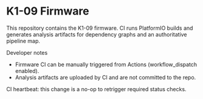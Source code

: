 # K1-09 Firmware

This repository contains the K1-09 firmware. CI runs PlatformIO builds and generates analysis artifacts for dependency graphs and an authoritative pipeline map.

Developer notes
- Firmware CI can be manually triggered from Actions (workflow_dispatch enabled).
- Analysis artifacts are uploaded by CI and are not committed to the repo.

CI heartbeat: this change is a no-op to retrigger required status checks.
